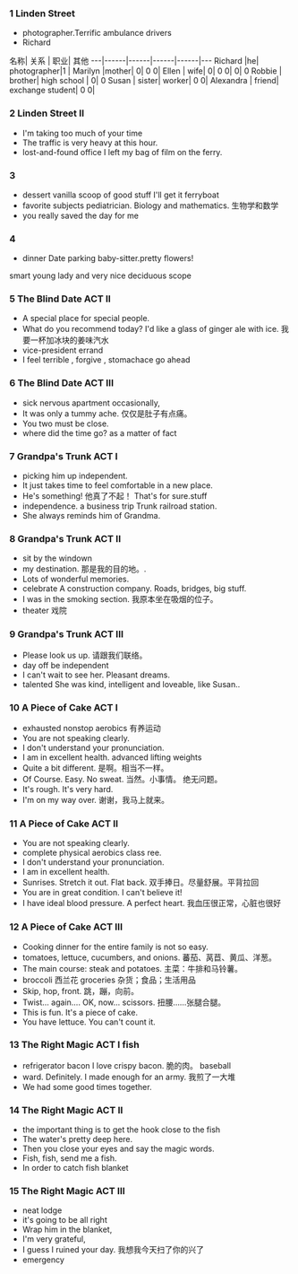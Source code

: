 ### 1 Linden Street
* photographer.Terrific ambulance drivers
* Richard

名称| 关系 | 职业|  其他
---|------|------|------|------|---
Richard  |he| photographer|1 |
Marilyn |mother| 0| 0 0|
Ellen | wife| 0| 0 0| 0| 0
Robbie | brother| high school |  0| 0
Susan | sister| worker| 0 0| 
Alexandra | friend| exchange student| 0 0| 

### 2 Linden Street II
* I'm taking too much of your time
* The traffic is very heavy at this hour.
* lost-and-found office I left my bag of film on the ferry. 
### 3
* dessert  vanilla  scoop of   good stuff I'll get it ferryboat
 * favorite subjects pediatrician. Biology and mathematics. 生物学和数学
 * you really saved the day for me

 ### 4
 * dinner Date  parking  baby-sitter.pretty flowers!

smart young  lady and very nice 
deciduous scope 
### 5 The Blind Date  ACT II
* A special place for special people. 
* What do you recommend today?  I'd like a glass of ginger ale with ice. 我要一杯加冰块的姜味汽水
* vice-president   errand 
* I feel terrible , forgive , stomachace go ahead

### 6 The Blind Date  ACT III
* sick nervous apartment occasionally, 
* It was only a tummy ache. 仅仅是肚子有点痛。
* You two must be close. 
* where did the time go? as a matter of fact 


### 7 Grandpa's Trunk ACT I

* picking him up  independent.
* It just takes time to feel comfortable in a new place.
* He's something! 他真了不起！ That's for sure.stuff
* independence. a business trip  Trunk railroad station.
* She always reminds him of Grandma.

### 8 Grandpa's Trunk ACT II

* sit by the windown
* my destination. 那是我的目的地。.
* Lots of wonderful memories. 
* celebrate A construction company. Roads, bridges, big stuff.
* I was in the smoking section. 我原本坐在吸烟的位子。
* theater 戏院
### 9 Grandpa's Trunk ACT III

* Please look us up. 请跟我们联络。
* day off  be independent
* I can't wait to see her.  Pleasant dreams. 
* talented She was kind, intelligent and loveable, like Susan..

### 10 A Piece of Cake ACT I
* exhausted  nonstop  aerobics 有养运动
* You are not speaking clearly.
* I don't understand your pronunciation.
* I am in excellent health. advanced  lifting weights
* Quite a bit different. 是啊。相当不一样。
* Of Course. Easy. No sweat. 当然。小事情。 绝无问题。
* It's rough. It's very hard.
* I'm on my way over. 谢谢，我马上就来。

### 11 A Piece of Cake ACT II
* You are not speaking clearly.
* complete physical  aerobics class ree.
* I don't understand your pronunciation.
* I am in excellent health.
* Sunrises. Stretch it out. Flat back. 双手捧日。尽量舒展。平背拉回
* You are in great condition. I can't believe it! 
* I have ideal blood pressure. A perfect heart. 我血压很正常，心脏也很好

### 12 A Piece of Cake ACT III
* Cooking dinner for the entire family is not so easy.
* tomatoes, lettuce, cucumbers, and onions. 蕃茄、莴苣、黄瓜、洋葱。
* The main course: steak and potatoes. 主菜：牛排和马铃薯。
* broccoli 西兰花  groceries 杂货；食品；生活用品
* Skip, hop, front. 跳，蹦，向前。 
* Twist... again.... OK, now... scissors. 扭腰……张腿合腿。 
* This is fun. It's a piece of cake. 
* You have lettuce. You can't count it.

### 13 The Right Magic ACT I fish
* refrigerator bacon I love crispy bacon. 脆的肉。 baseball 
* ward. Definitely. I made enough for an army. 我煎了一大堆
* We had some good times together.

### 14 The Right Magic ACT II
* the important thing is to get the hook close to the fish
* The water's pretty deep here. 
* Then you close your eyes and say the magic words. 
* Fish, fish, send me a fish. 
* In order to catch fish blanket

### 15 The Right Magic ACT III
* neat  lodge
*  it's going to be all right
* Wrap him in the blanket, 
* I'm very grateful, 
* I guess I ruined your day. 我想我今天扫了你的兴了
* emergency
